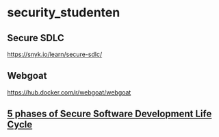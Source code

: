 # security_studenten

## Secure SDLC
https://snyk.io/learn/secure-sdlc/

## Webgoat
https://hub.docker.com/r/webgoat/webgoat


## [5 phases of Secure Software Development Life Cycle](https://snyk.io/learn/secure-sdlc/#phases)


